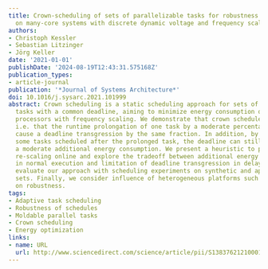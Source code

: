 ```yaml
---
title: Crown-scheduling of sets of parallelizable tasks for robustness and energy-elasticity
  on many-core systems with discrete dynamic voltage and frequency scaling
authors:
- Christoph Kessler
- Sebastian Litzinger
- Jörg Keller
date: '2021-01-01'
publishDate: '2024-08-19T12:43:31.575168Z'
publication_types:
- article-journal
publication: '*Journal of Systems Architecture*'
doi: 10.1016/j.sysarc.2021.101999
abstract: Crown scheduling is a static scheduling approach for sets of parallelizable
  tasks with a common deadline, aiming to minimize energy consumption on parallel
  processors with frequency scaling. We demonstrate that crown schedules are robust,
  i.e. that the runtime prolongation of one task by a moderate percentage does not
  cause a deadline transgression by the same fraction. In addition, by speeding up
  some tasks scheduled after the prolonged task, the deadline can still be met at
  a moderate additional energy consumption. We present a heuristic to perform this
  re-scaling online and explore the tradeoff between additional energy consumption
  in normal execution and limitation of deadline transgression in delay cases. We
  evaluate our approach with scheduling experiments on synthetic and application task
  sets. Finally, we consider influence of heterogeneous platforms such as ARM’s big.LITTLE
  on robustness.
tags:
- Adaptive task scheduling
- Robustness of schedules
- Moldable parallel tasks
- Crown scheduling
- Energy optimization
links:
- name: URL
  url: http://www.sciencedirect.com/science/article/pii/S1383762121000175
---
```

